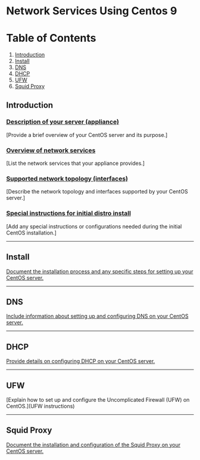 # Network Services Using Centos 9
# Table of Contents
1. [Introduction](#intro)
2. [Install](#install)
3. [DNS](#dns)
4. [DHCP](#dhcp)
5. [UFW](#ufw)
6. [Squid Proxy](#squid-proxy)
## Introduction <a name="intro"></a>

### [Description of your server (appliance)](description.md)
[Provide a brief overview of your CentOS server and its purpose.]

### [Overview of network services](network-services.md)
[List the network services that your appliance provides.]

### [Supported network topology (interfaces)](network-topology.md)
[Describe the network topology and interfaces supported by your CentOS server.]

### [Special instructions for initial distro install](initial-install.md)
[Add any special instructions or configurations needed during the initial CentOS installation.]

---

## Install <a name="install"></a>

[Document the installation process and any specific steps for setting up your CentOS server.](install.md)

---

## DNS <a name="dns"></a>

[Include information about setting up and configuring DNS on your CentOS server.](dns.md)

---

## DHCP <a name="dhcp"></a>

[Provide details on configuring DHCP on your CentOS server.](dhcp.md)

---

## UFW <a name="ufw"></a>

[Explain how to set up and configure the Uncomplicated Firewall (UFW) on CentOS.](UFW instructions)

---

## Squid Proxy <a name="squid-proxy"></a>

[Document the installation and configuration of the Squid Proxy on your CentOS server.](squid-proxy.md)